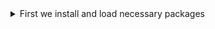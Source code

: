 <details>
<summary>First we install and load necessary packages</summary>
install.packages("stringr")
install.packages("smartsnp")
install.packages("adegenet")
install.packages("ggnewscale")
install.packages("zoo")
install.packages("dplyr")
install.packages("tidyr")
install.packages("tidyverse")
install.packages("plotly")
install.packages("stats")
install.packages("pheatmap")
install.packages("ape")
install.packages("vegan")
install.packages("reshape2")
install.packages("cowplot")
install.packages("vcfR")
install.packages("ape")
install.packages("phangorn")
install.packages("ggtree")
install.packages("data.table")
install.packages("readxl")
install.packages("maps")
install.packages("sf")
install.packages("geojsonio")
install.packages("randomcoloR")
install.packages("gtools")
install.packages("rmarkdown")
install.packages("gtable")
install.packages("qpdf")
install.packages("scatterpie")
install.packages("remotes")
install.packages("scales")
install.packages('igraph', dependencies = TRUE)
install.packages('phytools')
install.packages('rnaturalearth')
remotes::install_github("liamrevell/phytools")
install.packages("devtools")
install_github("bbanbury/phrynomics") #For SNAPPER
devtools::install_github("TheWangLab/algatr")
install.packages("viridisLite")
devtools::install_github("TheWangLab/algatr")
install.packages("raster")
install.packages("geodata")
install.packages("rinat")
install.packages("Rcpp")
install.packages("terra")
install.packages("Biostrings")
install.packages("PipeMaster")
install.packages("phylotools")
install.packages("pdftools")
install.packages("magick")
system("brew install gdal")
install.packages("terra", type = "source", configure.args = "--with-proj-lib=$(brew --prefix)/lib/")
library(Biostrings)
library(PipeMaster)
devtools::install_github("DevonDeRaad/SNPfiltR")
install.packages("ggtree")
install.packages("rlang")
install.packages("patchwork")
if (!require("BiocManager", quietly = TRUE))
 install.packages("BiocManager")
BiocManager::install("ggtree")

library(ggtree)
library(patchwork)  
library(scales)  
library(rinat)
library(SNPfiltR)
library(phylotools)
library(geodata)
library(Rcpp)
library(terra)
library(raster)
library(algatr)
library(viridisLite)
library(devtools)
library(rnaturalearth)
library(phrynomics)
library(phytools)
library(ggnewscale)
library(remotes)
library(scatterpie)
library(qpdf)
library(gtable)
library(tidyverse)
library(gtools)
library(randomcoloR)
library(geojsonio)
library(sf)
library(maps)
library(data.table)
library(phangorn)
library(vcfR)
library(cowplot)
library(vegan)
library(ape)
library(pheatmap)
library(stats)
library(tidyr)
library(plotly)
library(dplyr)
library(zoo)
library(adegenet) # If error then redo install.packages and say no instead of yes
library(rlang) # If error then redo install.packages and say no instead of yes
library(smartsnp)
library(stringr)
library(gridExtra)
library(grid)
library(reshape2)
library(readxl)
library(pdftools)
library(magick)
</details>



